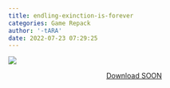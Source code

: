 ```yaml
---
title: endling-exinction-is-forever
categories: Game Repack
author: '-tARA'
date: 2022-07-23 07:29:25
---
```

<img src="https://i2.imageban.ru/out/2022/07/23/a15ad630d1a6062cb3c3dfcd4d184d16.webp"/> <br>
<center>
<p><a href="">Download SOON</a> <br>
</center>

